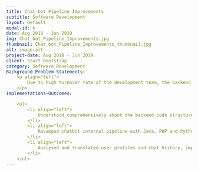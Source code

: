 ```yaml
---
title: Chat-bot Pipeline Improvements
subtitle: Software Development
layout: default
modal-id: 6
date: Aug 2018 - Jun 2019
img: Chat_bot_Pipeline_Improvements.jpg
thumbnail: Chat_bot_Pipeline_Improvements_thumbnail.jpg
alt: image-alt
project-date: Aug 2018 - Jun 2019
client: Start Bootstrap
category: Software Development
Background-Problem-Statements: 
    <p align="left">
        Due to high turnover rate of the development team, the backend codes of the chat robot was kept basic and drafted, which make it hard to either solve current problems or integrate new features.
    </p>
Implementations-Outcomes:

    <ul>
        <li align="left">
            Understood comprehensively about the backend code structure and generated a set of user-friendly documentations within a limited timeline.
        </li>
        <li align="left">
            Revamped chatbot internal pipeline with Java, PHP and Python according to new business cases, eliminating 100% remaining problems on old version and equipped with the ability to integrate new features.
        </li>
        <li align="left">
            Analysed and translated user profiles and chat history, improving chat bot interactive skills and preventing potential issues.
        </li>
    </ul>
---
```

